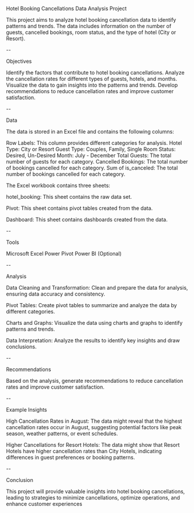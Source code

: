 Hotel Booking Cancellations Data Analysis Project

This project aims to analyze hotel booking cancellation data to identify patterns and trends. The data includes information on the number of guests, cancelled bookings, room status, and the type of hotel (City or Resort).

--

Objectives

Identify the factors that contribute to hotel booking cancellations.
Analyze the cancellation rates for different types of guests, hotels, and months.
Visualize the data to gain insights into the patterns and trends.
Develop recommendations to reduce cancellation rates and improve customer satisfaction.

--

Data

The data is stored in an Excel file and contains the following columns:

Row Labels: This column provides different categories for analysis.
Hotel Type: City or Resort
Guest Type: Couples, Family, Single
Room Status: Desired, Un-Desired
Month: July - December
Total Guests: The total number of guests for each category.
Cancelled Bookings: The total number of bookings cancelled for each category.
Sum of is_canceled: The total number of bookings cancelled for each category.

The Excel workbook contains three sheets:

hotel_booking: This sheet contains the raw data set.

Pivot: This sheet contains pivot tables created from the data.

Dashboard: This sheet contains dashboards created from the data.

--

Tools

Microsoft Excel Power Pivot Power BI (Optional)

--

Analysis

Data Cleaning and Transformation: Clean and prepare the data for analysis, ensuring data accuracy and consistency.

Pivot Tables: Create pivot tables to summarize and analyze the data by different categories.

Charts and Graphs: Visualize the data using charts and graphs to identify patterns and trends.

Data Interpretation: Analyze the results to identify key insights and draw conclusions.

--

Recommendations

Based on the analysis, generate recommendations to reduce cancellation rates and improve customer satisfaction.

--

Example Insights

High Cancellation Rates in August: The data might reveal that the highest cancellation rates occur in August, suggesting potential factors like peak season, weather patterns, or event schedules.

Higher Cancellations for Resort Hotels: The data might show that Resort Hotels have higher cancellation rates than City Hotels, indicating differences in guest preferences or booking patterns.

--

Conclusion

This project will provide valuable insights into hotel booking cancellations, leading to strategies to minimize cancellations, optimize operations, and enhance customer experiences
